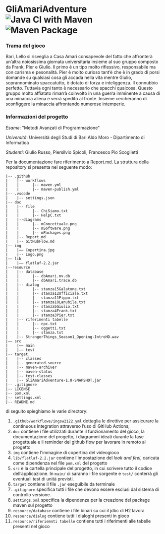 # GliAmariAdventure ![Java CI with Maven](https://github.com/Gli-Amari/GliAmariAdventure/workflows/Java%20CI%20with%20Maven/badge.svg) ![Maven Package](https://github.com/Gli-Amari/GliAmariAdventure/workflows/Maven%20Package/badge.svg)

### Trama del gioco
Bari, Lello si risveglia a Casa Amari consapevole del fatto che affronterà un’altra noiosissima giornata universitaria insieme al suo gruppo composto da Frank, Pier e Giulio. Il primo è un tipo molto riflessivo, responsabile ma con carisma e pesonalità. Pier è molto curioso tant’è che è in grado di porsi domande su qualsiasi cosa gli accada nella vita mentre Giulio, soprannominato spaccatutto, è dotato di forza e inteliggenza. Il connubbio perfetto. Tuttavia ogni tanto è necessario che spacchi qualcosa. Questo gruppo molto affiatato rimarrà coinvolto in una guerra imminente a causa di una minaccia aliena e verrà spedito al fronte. Insieme cercheranno di sconfiggere la minaccia affrontando numerose intemperie.

### Informazioni del progetto
*Esame*: "Metodi Avanzati di Programmazione" 

*Università*: Università degli Studi di Bari Aldo Moro - Dipartimento di Informatica 

*Studenti*: Giulio Russo, Piersilvio Spicoli, Francesco Pio Scoglietti 

Per la documentazione fare riferimento a [Report.md](./doc/Report.md). La struttura della repository si presenta nel seguente modo:
```
|-- .github
|    |-- workflows
|    |      |-- maven.yml
|    |      |-- maven-publish.yml
|-- .vscode
|    |-- settings.json
|-- doc
|    |-- file
|    |      |-- ChiSiamo.txt
|    |      |-- HelpC.txt
|    |--diagrams
|    |      |-- mConcettuale.png
|    |      |-- mSoftware.png
|    |      |-- mPackages.png
|    |-- Report.md
|    |-- GitHubFlow.md
|–– img
|    |–– Copertina.jpg
|    |-- Logo.png
|–– lib
|    |–– flatlaf-2.2.jar
|--resource
|    |-- database
|    |      |-- dbAmari.mv.db
|    |      |-- dbAmari.trace.db
|    |-- dialog
|    |      |-- stanza15Galatone.txt
|    |      |-- stanza12Ufficiale.txt
|    |      |-- stanza11Pippo.txt
|    |      |-- stanza10Lanubile.txt
|    |      |-- stanza5Giulio.txt
|    |      |-- stanza4Frank.txt
|    |      |-- stanza3Pier.txt
|    |-- riferimenti tabelle
|    |      |-- npc.txt
|    |      |-- oggetti.txt
|    |      |-- stanza.txt
|    |-- StrangerThings_Season1_Opening-IntroHD.wav
|–– src
|    |–– main
|    |–– test
|-- target
|    |-- classes
|    |-- generated-source
|    |-- maven-archiver
|    |-- maven-status
|    |-- test-classes
|    |-- GliAmariAdventure-1.0-SNAPSHOT.jar
|-- .gitignore
|-- LICENSE
|-- pom.xml
|-- settings.xml
|-- README.md
```

di seguito spieghiamo le varie directory:
1. `.github/workflows/ingsw2122.yml` dettaglia le direttive per assicurare la continuous integration attraverso l’uso di GitHub Actions;
2. `doc` contiene i file utilizzati durante il funzionamento del gioco, la documentazione del progetto, i diagrammi ideati durante la fase progettuale e il reminder del github flow per lavorare in remoto al progetto
3. `img` contiene l'immagine di copertina del videogioco
4. `lib/flatlaf-2.2.jar` contiene l'impostazione del _look and feel_, caricata come dipendenza nel file `pom.xml` del progetto
5. `src` è la cartella principale del progetto, in cui scrivere tutto il codice dell’applicazione. In `main/` ci saranno i file sorgente e `test/` conterrà gli eventuali test di unità previsti.
6. `target` contiene il file `.jar` eseguibile da terminale
7. `.gitignore` specifica tutti i file che devono essere esclusi dal sistema di controllo versione.
8. `settings.xml` specifica la dipendenza per la creazione del package maven sul progetto
9. `resource/database` contiene i file binari su cui il jdbc di H2 lavora 
10. `resource/dialog` contiene tutti i dialoghi presenti in gioco
11. `resource/riferiemnti tabelle` contiene tutti i riferimenti alle tabelle presenti nel gioco
